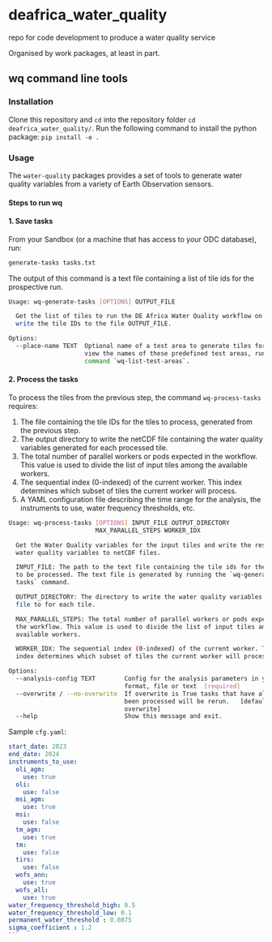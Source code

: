 # deafrica_water_quality

repo for code development to produce a water quality service

Organised by work packages, at least in part.

## wq command line tools

### Installation

Clone this repository and `cd` into the repository folder `cd deafrica_water_quality/`.
Run the following command to install the python package:
`pip install -e .`

### Usage

The `water-quality` packages provides a set of tools to generate water quality variables from a variety of Earth Observation sensors.

#### Steps to run wq

#### 1. Save tasks

From your Sandbox (or a machine that has access to your ODC database), run:

```bash
generate-tasks tasks.txt
```

The output of this command is a text file containing a list of tile ids for the prospective run.

``` bash
Usage: wq-generate-tasks [OPTIONS] OUTPUT_FILE

  Get the list of tiles to run the DE Africa Water Quality workflow on and
  write the tile IDs to the file OUTPUT_FILE.

Options:
  --place-name TEXT  Optional name of a test area to generate tiles for. To
                     view the names of these predefined test areas, run the
                     command `wq-list-test-areas`.

```

#### 2. Process the tasks

To process the tiles from the previous step, the command `wq-process-tasks` requires:

1. The file containing the tile IDs for the tiles to process, generated from the previous step.
2. The output directory to write the netCDF file containing the water quality variables generated for each processed tile.
3. The total number of parallel workers or pods expected in
  the workflow. This value is used to divide the list of input tiles among the
  available workers.
4. The sequential index (0-indexed) of the current worker. This
  index determines which subset of tiles the current worker will process.
5. A YAML configuration file describing the time range for the analysis, the instruments to use, water frequency thresholds, etc.

``` bash
Usage: wq-process-tasks [OPTIONS] INPUT_FILE OUTPUT_DIRECTORY
                        MAX_PARALLEL_STEPS WORKER_IDX

  Get the Water Quality variables for the input tiles and write the resulting
  water quality variables to netCDF files.

  INPUT_FILE: The path to the text file containing the tile ids for the tiles
  to be processed. The text file is generated by running the `wq-generate-
  tasks` command.

  OUTPUT_DIRECTORY: The directory to write the water quality variables NETCDF
  file to for each tile.

  MAX_PARALLEL_STEPS: The total number of parallel workers or pods expected in
  the workflow. This value is used to divide the list of input tiles among the
  available workers.

  WORKER_IDX: The sequential index (0-indexed) of the current worker. This
  index determines which subset of tiles the current worker will process.

Options:
  --analysis-config TEXT        Config for the analysis parameters in yaml
                                format, file or text  [required]
  --overwrite / --no-overwrite  If overwrite is True tasks that have already
                                been processed will be rerun.   [default: no-
                                overwrite]
  --help                        Show this message and exit.

```

Sample `cfg.yaml`:

````yaml
start_date: 2023
end_date: 2024
instruments_to_use:
  oli_agm:
    use: true
  oli:
    use: false
  msi_agm:
    use: true
  msi:
    use: false
  tm_agm:
    use: true
  tm:
    use: false
  tirs:
    use: false
  wofs_ann:
    use: true
  wofs_all:
    use: true
water_frequency_threshold_high: 0.5
water_frequency_threshold_low: 0.1
permanent_water_threshold : 0.0875
sigma_coefficient : 1.2
```
